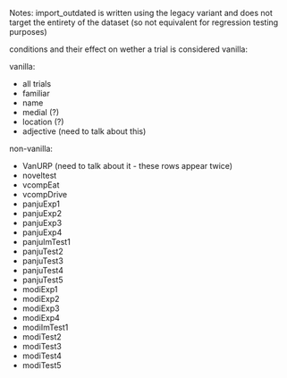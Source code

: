 Notes: import_outdated is written using the legacy variant and does not target the entirety of the dataset (so not equivalent for regression testing purposes) 

conditions and their effect on wether a trial is considered vanilla:

vanilla:
* all trials
* familiar
* name
* medial (?)
* location (?)
* adjective (need to talk about this)

non-vanilla:
* VanURP (need to talk about it - these rows appear twice)
* noveltest
* vcompEat
* vcompDrive
* panjuExp1
* panjuExp2
* panjuExp3
* panjuExp4
* panjuImTest1
* panjuTest2
* panjuTest3
* panjuTest4
* panjuTest5
* modiExp1
* modiExp2
* modiExp3
* modiExp4
* modiImTest1
* modiTest2
* modiTest3
* modiTest4
* modiTest5